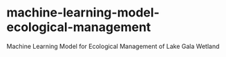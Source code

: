 # machine-learning-model-ecological-management
Machine Learning Model for Ecological Management of Lake Gala Wetland
